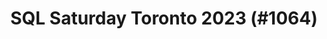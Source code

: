 ---
layout: event
title: "SQL Saturday Toronto 2023 (#1064)"
subtitle: ""
tags: ["Toronto", "Ontario", "Canada", "physical", "2023", "North America"]
thumb: /assets/img/logos/Just_icon_Color_small.png
comments: false
data: SQLSat1064
testevent: 1
---